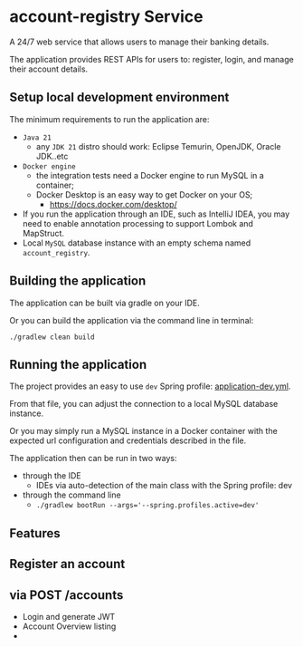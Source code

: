 # account-registry Service

A 24/7 web service that allows users to manage their banking details.

The application provides REST APIs for users to: register, login, and manage their account 
details.

## Setup local development environment
The minimum requirements to run the application are:
- ``Java 21``
  - any ``JDK 21`` distro should work: Eclipse Temurin, OpenJDK, Oracle JDK..etc
- ``Docker engine``
  - the integration tests need a Docker engine to run MySQL in a container;
  - Docker Desktop is an easy way to get Docker on your OS;
    - https://docs.docker.com/desktop/
- If you run the application through an IDE, such as IntelliJ IDEA, you may need to enable 
  annotation processing to support Lombok and MapStruct.
- Local ``MySQL`` database instance with an empty schema named ``account_registry``.

## Building the application
The application can be built via gradle on your IDE.

Or you can build the application via the command line in terminal:
````
./gradlew clean build
````

## Running the application

The project provides an easy to use ``dev`` Spring profile:
[application-dev.yml](src/main/resources/application-dev.yml).

From that file, you can adjust the connection to a local MySQL database instance.

Or you may simply run a MySQL instance in a Docker container with the expected url configuration 
and credentials described in the file.


The application then can be run in two ways:
- through the IDE
  - IDEs via auto-detection of the main class with the Spring profile: dev
- through the command line
  - ```./gradlew bootRun --args='--spring.profiles.active=dev'```

## Features
## Register an account 
via POST /accounts
- 
- Login and generate JWT
- Account Overview listing
- 